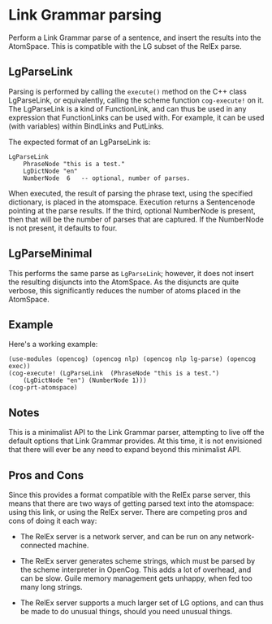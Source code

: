 
Link Grammar parsing
====================

Perform a Link Grammar parse of a sentence, and insert the results into
the AtomSpace.  This is compatible with the LG subset of the RelEx
parse.

LgParseLink
-----------
Parsing is performed by calling the `execute()` method on the C++ class
LgParseLink, or equivalently, calling the scheme function `cog-execute!`
on it.  The LgParseLink is a kind of FunctionLink, and can thus be used
in any expression that FunctionLinks can be used with. For example, it
can be used (with variables) within BindLinks and PutLinks.

The expected format of an LgParseLink is:

    LgParseLink
        PhraseNode "this is a test."
        LgDictNode "en"
        NumberNode  6   -- optional, number of parses.

When executed, the result of parsing the phrase text, using the
specified dictionary, is placed in the atomspace.  Execution
returns a Sentencenode pointing at the parse results.  If the third,
optional NumberNode is present, then that will be the number of
parses that are captured. If the NumberNode is not present, it
defaults to four.

LgParseMinimal
--------------
This performs the same parse as `LgParseLink`; however, it does not
insert the resulting disjuncts into the AtomSpace. As the disjuncts
are quite verbose, this significantly reduces the number of atoms
placed in the AtomSpace.

Example
-------
Here's a working example:
```
(use-modules (opencog) (opencog nlp) (opencog nlp lg-parse) (opencog exec))
(cog-execute! (LgParseLink  (PhraseNode "this is a test.")
    (LgDictNode "en") (NumberNode 1)))
(cog-prt-atomspace)
```

Notes
-----
This is a minimalist API to the Link Grammar parser, attempting to
live off the default options that Link Grammar provides.  At this time,
it is not envisioned that there will ever be any need to expand beyond
this minimalist API.

Pros and Cons
-------------
Since this provides a format compatible with the RelEx parse server,
this means that there are two ways of getting parsed text into the
atomspace: using this link, or using the RelEx server.  There are
competing pros and cons of doing it each way:

* The RelEx server is a network server, and can be run on any
  network-connected machine.

* The RelEx server generates scheme strings, which must be parsed by
  the scheme interpreter in OpenCog. This adds a lot of overhead, and
  can be slow. Guile memory management gets unhappy, when fed too many
  long strings.

* The RelEx server supports a much larger set of LG options, and can
  thus be made to do unusual things, should you need unusual things.
